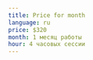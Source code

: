 ```yaml
---
title: Price for month
language: ru
price: $320
month: 1 месяц работы
hour: 4 часовых сессии
---
```

